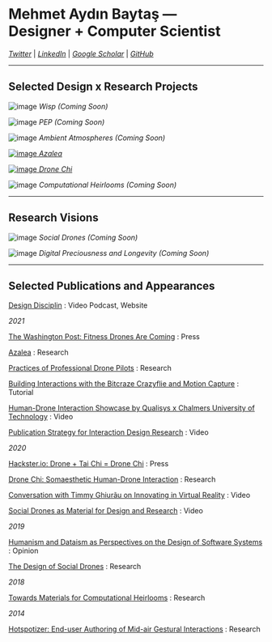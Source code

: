 # Mehmet Aydın Baytaş &mdash; <br> **Designer** + **Computer Scientist**

*[Twitter](http://twitter.com/doctorBaytas)* \| *[LinkedIn](https://www.linkedin.com/in/doctorbaytas/)* \| *[Google Scholar](https://scholar.google.com/citations?user=2ZPGfGYAAAAJ)* \| *[GitHub](https://github.com/mbaytas/)*

---

## **Selected Design** x **Research Projects**

<div class="gallery" markdown="1">

![image](https://user-images.githubusercontent.com/1661078/136032424-62a6bf03-0f13-43d5-818b-be457547af57.png)
*Wisp (Coming Soon)*

![image](https://user-images.githubusercontent.com/1661078/136031585-477fdb8f-ebac-4e5a-9ee2-5de4148b0a5d.png)
*PEP (Coming Soon)*

![image](https://user-images.githubusercontent.com/1661078/136030946-a54acaf8-7f6a-4306-bbc2-b1d43f3477eb.png)
*Ambient Atmospheres (Coming Soon)*

[![image](https://user-images.githubusercontent.com/1661078/135835277-60bc0f1c-0e44-4931-8195-e4c21774a3c3.png)
*Azalea*](/research/azalea/)

[![image](https://user-images.githubusercontent.com/1661078/136023073-e2154551-be3a-4ee4-bff8-ef75c935bd53.png)
*Drone Chi*](/research/dronechi/)

![image](https://user-images.githubusercontent.com/1661078/136034982-eebd8726-a76b-4baa-b418-7a5f8d3d5976.png)
*Computational Heirlooms (Coming Soon)*

</div>


---

## **Research Visions**

<div class="gallery" markdown="1">

![image](https://user-images.githubusercontent.com/1661078/136036949-c7ce5e16-302c-4b2c-9f7e-a2df10c3e238.png)
*Social Drones (Coming Soon)*

![image](https://user-images.githubusercontent.com/1661078/136037326-2e0e24e9-df62-4c72-954b-cdcd3d77bdf6.png)
*Digital Preciousness and Longevity (Coming Soon)*

</div>

---

## **Selected Publications and Appearances**

[Design Disciplin](https://www.designdisciplin.com/)
: Video Podcast, Website

*2021*

[The Washington Post: Fitness Drones Are Coming](https://www.washingtonpost.com/science/drones-for-exercising/2021/04/16/c459c7fe-882d-11eb-82bc-e58213caa38e_story.html)
: Press

[Azalea](https://www.baytas.net/research/pub/2021_CHI_Azalea.pdf)
: Research

[Practices of Professional Drone Pilots](https://www.baytas.net/research/pub/2021_CHI_Professional.pdf)
: Research

[Building Interactions with the Bitcraze Crazyflie and Motion Capture](https://www.baytas.net/crazyflie)
: Tutorial

[Human-Drone Interaction Showcase by Qualisys x Chalmers University of Technology](https://www.youtube.com/watch?v=IVMFvLN44Ts)
: Video

[Publication Strategy for Interaction Design Research](https://youtu.be/eoOrOZymdmg)
: Video


*2020*

[Hackster.io: Drone + Tai Chi = Drone Chi](https://www.hackster.io/news/drone-tai-chi-drone-chi-410521b6da65)
: Press

[Drone Chi: Somaesthetic Human-Drone Interaction](research/pub/2020_CHI_Drone_Chi.pdf)
: Research

[Conversation with Timmy Ghiurãu on Innovating in Virtual Reality](https://youtu.be/jMaEjm7L_wU)
: Video

[Social Drones as Material for Design and Research](https://youtu.be/V3NFn936gzY)
: Video

*2019*

[Humanism and Dataism as Perspectives on the Design of Software Systems](research/pub/2019_CHI_WS_HCML_Religion.pdf)
: Opinion

[The Design of Social Drones](research/pub/2019_CHI_Drones.pdf)
: Research


*2018*

[Towards Materials for Computational Heirlooms](research/pub/2018_DIS_Heirlooms.pdf) 
: Research


*2014*

[Hotspotizer: End-user Authoring of Mid-air Gestural Interactions](research/pub/2014_NordiCHI_Hotspotizer.pdf)
: Research
